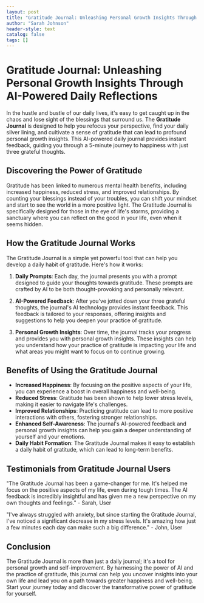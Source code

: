 ```yaml
---
layout: post
title: "Gratitude Journal: Unleashing Personal Growth Insights Through AI-Powered Daily Reflections"
author: "Sarah Johnson"
header-style: text
catalog: false
tags: []
---
```


# Gratitude Journal: Unleashing Personal Growth Insights Through AI-Powered Daily Reflections

In the hustle and bustle of our daily lives, it's easy to get caught up in the chaos and lose sight of the blessings that surround us. The **Gratitude Journal** is designed to help you refocus your perspective, find your daily silver lining, and cultivate a sense of gratitude that can lead to profound personal growth insights. This AI-powered daily journal provides instant feedback, guiding you through a 5-minute journey to happiness with just three grateful thoughts.

## Discovering the Power of Gratitude

Gratitude has been linked to numerous mental health benefits, including increased happiness, reduced stress, and improved relationships. By counting your blessings instead of your troubles, you can shift your mindset and start to see the world in a more positive light. The Gratitude Journal is specifically designed for those in the eye of life's storms, providing a sanctuary where you can reflect on the good in your life, even when it seems hidden.

## How the Gratitude Journal Works

The Gratitude Journal is a simple yet powerful tool that can help you develop a daily habit of gratitude. Here's how it works:

1. **Daily Prompts**: Each day, the journal presents you with a prompt designed to guide your thoughts towards gratitude. These prompts are crafted by AI to be both thought-provoking and personally relevant.

2. **AI-Powered Feedback**: After you've jotted down your three grateful thoughts, the journal's AI technology provides instant feedback. This feedback is tailored to your responses, offering insights and suggestions to help you deepen your practice of gratitude.

3. **Personal Growth Insights**: Over time, the journal tracks your progress and provides you with personal growth insights. These insights can help you understand how your practice of gratitude is impacting your life and what areas you might want to focus on to continue growing.

## Benefits of Using the Gratitude Journal

- **Increased Happiness**: By focusing on the positive aspects of your life, you can experience a boost in overall happiness and well-being.
- **Reduced Stress**: Gratitude has been shown to help lower stress levels, making it easier to navigate life's challenges.
- **Improved Relationships**: Practicing gratitude can lead to more positive interactions with others, fostering stronger relationships.
- **Enhanced Self-Awareness**: The journal's AI-powered feedback and personal growth insights can help you gain a deeper understanding of yourself and your emotions.
- **Daily Habit Formation**: The Gratitude Journal makes it easy to establish a daily habit of gratitude, which can lead to long-term benefits.

## Testimonials from Gratitude Journal Users

"The Gratitude Journal has been a game-changer for me. It's helped me focus on the positive aspects of my life, even during tough times. The AI feedback is incredibly insightful and has given me a new perspective on my own thoughts and feelings." - Sarah, User

"I've always struggled with anxiety, but since starting the Gratitude Journal, I've noticed a significant decrease in my stress levels. It's amazing how just a few minutes each day can make such a big difference." - John, User

## Conclusion

The Gratitude Journal is more than just a daily journal; it's a tool for personal growth and self-improvement. By harnessing the power of AI and the practice of gratitude, this journal can help you uncover insights into your own life and lead you on a path towards greater happiness and well-being. Start your journey today and discover the transformative power of gratitude for yourself.
